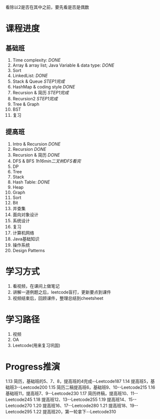 看除以2是否在其中之前，要先看是否是偶数

# 课程进度
## 基础班
1. Time complexity: *DONE*
2. Array & array list; Java Variable & data type: *DONE*
3. Sort
4. LinkedList: *DONE*
5. Stack & Queue *STEP1完成* 
6. HashMap & coding style *DONE*
7. Recursion & 简历 *STEP1完成*
8. Recursion2 *STEP1完成*
9. Tree & Graph
10. BST
11. 复习

## 提高班
1. Intro & Recursion *DONE*
2. Recursion *DONE*
3. Recursion & 简历 *DONE*
4. DFS & BFS *1h16min二叉树DFS看完*
5. DP
6. Tree
7. Stack
8. Hash Table: *DONE*
9. Heap
10. Graph
11. Sort
12. Bit
13. 并查集
14. 面向对象设计
15. 系统设计
16. 复习
17. 计算机网络
18. Java基础知识
19. 操作系统
20. Design Patterns

# 学习方式
1. 看视频，在课间上做笔记
2. 讲解一道例题之后，leetcode盲打，更新要点到课件
3. 视频结束后，回顾课件，整理总结到cheetsheet

# 学习路径
1. 视频
2. OA 
3. Leetcode(用来复习巩固)

# Progress推演
1.13 简历，基础班的5、7、8，提高班的4完成--Leetcode187
1.14 提高班5，基础班3--Leetcode200
1.15 简历二稿提高班6，基础班9、10--Leetcode215
1.16 基础班11，提高班7、9--Leetcode230
1.17 简历终稿，提高班10、11--Leetcode245
1.18 提高班12、13--Leetcode255
1.19 提高班14、15--Leetcode270
1.20 提高班16、17--Leetcode280
1.21 提高班18、19--Leetcode295
1.22 提高班20，第一轮拿下--Leetcode310

